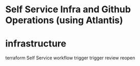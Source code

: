 # Self Service Infra and Github Operations (using Atlantis)

# infrastructure
terraform
Self Service
workflow trigger
trigger review reopen